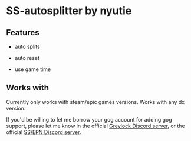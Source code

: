 # SS-autosplitter by nyutie

## Features

- auto splits

- auto reset

- use game time

## Works with

Currently only works with steam/epic games versions. Works with any dx version.

If you'd be willing to let me borrow your gog account for adding gog support, please let me know in the official [Greylock Discord server](https://discord.com/invite/tBEvADR3tS), or the official [SS/EPN Discord server](https://discord.com/invite/QaJJ9WBxGA).
